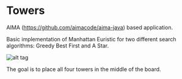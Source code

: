 # Towers
AIMA (https://github.com/aimacode/aima-java) based application.

Basic implementation of Manhattan Euristic for two different search algorithms: Greedy Best First and A Star.

![alt tag](http://i1159.photobucket.com/albums/p638/eternityeg/board_zpsmna5kiqe.png)

The goal is to place all four towers in the middle of the board.
